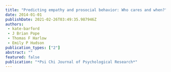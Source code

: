 ```yaml
---
title: "Predicting empathy and prosocial behavior: Who cares and when?"
date: 2014-01-01
publishDate: 2021-02-26T03:49:35.987946Z
authors: 
 - kate-barford
 - J Brian Pope
 - Thomas F Harlow
 - Emily P Hudson
publication_types: ["2"]
abstract: ""
featured: false
publication: "*Psi Chi Journal of Psychological Research*"
---
```


